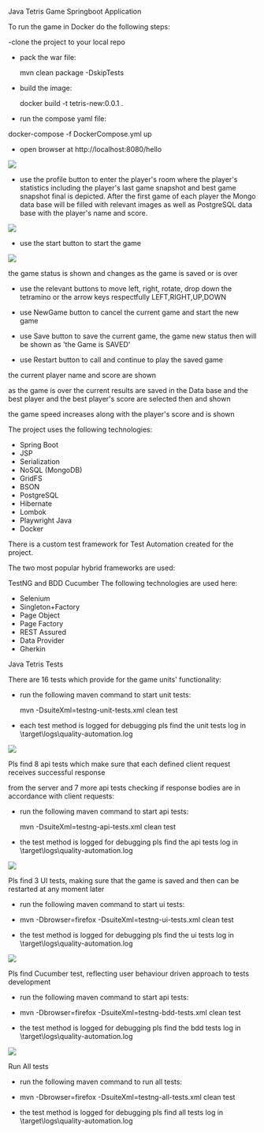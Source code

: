 Java Tetris Game Springboot Application


To run the game in Docker do the following steps:

-clone the project to your local repo 

- pack the war file: 

  mvn clean package -DskipTests

- build the image:

  docker build -t tetris-new:0.0.1 .

- run the compose yaml file:

docker-compose -f DockerCompose.yml up

- open browser at http://localhost:8080/hello

![](hello.png)

- use the profile button to enter the player's room where the player's statistics 
  including the player's last game snapshot and best game snapshot final is depicted.
  After the first game of each player the Mongo data base will be filled with relevant images
  as well as PostgreSQL data base with the player's name and score.

![](profile.png)

- use the start button to start the game

![](tetris.png)

the game status is shown and changes as the game is saved or is over

- use the relevant buttons to move left, right, rotate, drop down the tetramino or the arrow keys respectfully LEFT,RIGHT,UP,DOWN

- use NewGame button to cancel the current game and start the new game

- use Save button to save the current game, the game new status then will be shown as 'the Game is SAVED'

- use Restart button to call and continue to play the saved game

the current player name and score are shown

as the game is over the current results are saved in the Data base and the best player and the best player's score are selected then and shown

the game speed increases along with the player's score and is shown

The project uses the following technologies:

- Spring Boot
- JSP
- Serialization
- NoSQL (MongoDB) 
- GridFS
- BSON
- PostgreSQL
- Hibernate 
- Lombok
- Playwright Java 
- Docker 

There is a custom test framework for Test Automation created for the project. 

The two most popular hybrid frameworks are used: 

TestNG and BDD Cucumber The following technologies are used here:

- Selenium
- Singleton+Factory
- Page Object
- Page Factory
- REST Assured
- Data Provider
- Gherkin

Java Tetris Tests

There are 16 tests which provide for the game units' functionality:

- run the following maven command to start unit tests:
  
  mvn -DsuiteXml=testng-unit-tests.xml clean test

- each test method is logged for debugging pls find the unit tests log in \target\logs\quality-automation.log

![](unitTestLog.png)

Pls find 8 api tests which make sure that each defined client request receives successful response

from the server and 7 more api tests checking if response bodies are in accordance with client requests:

- run the following maven command to start api tests:

  mvn -DsuiteXml=testng-api-tests.xml clean test

- the test method is logged for debugging pls find the api tests log in \target\logs\quality-automation.log

![](apiTestLog.png)

Pls find 3 UI tests, making sure that the game is saved and then can be restarted at any moment later

- run the following maven command to start ui tests:
  
- mvn -Dbrowser=firefox -DsuiteXml=testng-ui-tests.xml clean test

- the test method is logged for debugging pls find the ui tests log in \target\logs\quality-automation.log

![](uiTestLog.png)

Pls find Cucumber test, reflecting user behaviour driven approach to tests development

- run the following maven command to start api tests:

- mvn -Dbrowser=firefox -DsuiteXml=testng-bdd-tests.xml clean test

- the test method is logged for debugging pls find the bdd tests log in \target\logs\quality-automation.log

![](bddTestLog.png)

Run All tests


 - run the following maven command to run all tests:

 - mvn -Dbrowser=firefox -DsuiteXml=testng-all-tests.xml clean test

 - the test method is logged for debugging pls find all tests log in \target\logs\quality-automation.log

 